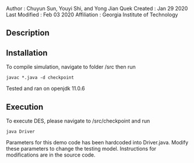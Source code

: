 Author              : Chuyun Sun, Youyi Shi, and Yong Jian Quek
Created             : Jan 29 2020
Last Modified       : Feb 03 2020
Affiliation         : Georgia Institute of Technology

Description
-----------

Installation
-------------
To compile simulation, navigate to folder /src
then run     

    javac *.java -d checkpoint

Tested and ran on openjdk 11.0.6

Execution
---------
To execute DES, please navigate to /src/checkpoint and run

    java Driver

Parameters for this demo code has been hardcoded into Driver.java. Modify these parameters to change the testing model. Instructions for modifications are in the source code.
